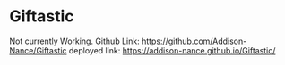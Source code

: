 # Giftastic
Not currently Working.
Github Link: 
https://github.com/Addison-Nance/Giftastic
deployed link: 
https://addison-nance.github.io/Giftastic/
